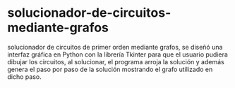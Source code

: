 # solucionador-de-circuitos-mediante-grafos

solucionador de circuitos de primer orden mediante grafos, se diseñó una interfaz gráfica en Python con la librería Tkinter para que el usuario pudiera dibujar los circuitos, al solucionar, el programa arroja la solución y además genera el paso por paso de la solución mostrando el grafo utilizado en dicho paso.
